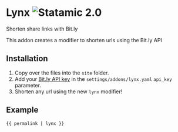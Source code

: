# Lynx ![Statamic 2.0](https://img.shields.io/badge/statamic-2.0-blue.svg?style=flat-square)

Shorten share links with Bit.ly

This addon creates a modifier to shorten urls using the Bit.ly API

## Installation
1. Copy over the files into the `site` folder.
2. Add your [Bit.ly API key](http://dev.bitly.com/) in the `settings/addons/lynx.yaml` `api_key` parameter.
3. Shorten any url using the new `lynx` modifier!

## Example

```
{{ permalink | lynx }}
```
